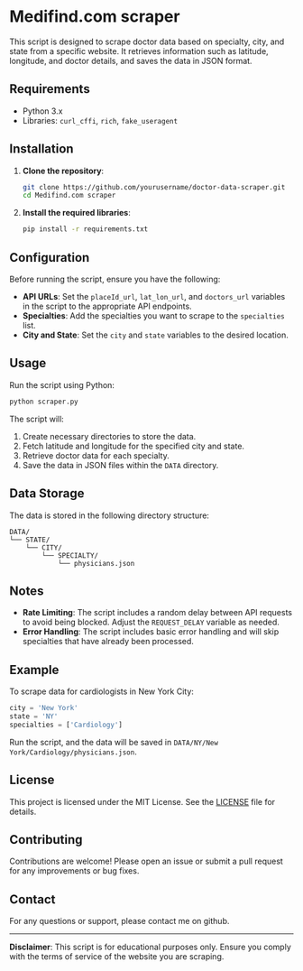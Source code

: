 # Medifind.com scraper

This script is designed to scrape doctor data based on specialty, city, and state from a specific website. It retrieves information such as latitude, longitude, and doctor details, and saves the data in JSON format.

## Requirements

- Python 3.x
- Libraries: `curl_cffi`, `rich`, `fake_useragent`

## Installation
 
1. **Clone the repository**:
   ```bash
   git clone https://github.com/yourusername/doctor-data-scraper.git
   cd Medifind.com scraper
   ```

2. **Install the required libraries**:
   ```bash
   pip install -r requirements.txt
   ```

## Configuration

Before running the script, ensure you have the following:

- **API URLs**: Set the `placeId_url`, `lat_lon_url`, and `doctors_url` variables in the script to the appropriate API endpoints.
- **Specialties**: Add the specialties you want to scrape to the `specialties` list.
- **City and State**: Set the `city` and `state` variables to the desired location.

## Usage

Run the script using Python:

```bash
python scraper.py
```

The script will:

1. Create necessary directories to store the data.
2. Fetch latitude and longitude for the specified city and state.
3. Retrieve doctor data for each specialty.
4. Save the data in JSON files within the `DATA` directory.

## Data Storage

The data is stored in the following directory structure:

```
DATA/
└── STATE/
    └── CITY/
        └── SPECIALTY/
            └── physicians.json
```

## Notes

- **Rate Limiting**: The script includes a random delay between API requests to avoid being blocked. Adjust the `REQUEST_DELAY` variable as needed.
- **Error Handling**: The script includes basic error handling and will skip specialties that have already been processed.

## Example

To scrape data for cardiologists in New York City:

```python
city = 'New York'
state = 'NY'
specialties = ['Cardiology']
```

Run the script, and the data will be saved in `DATA/NY/New York/Cardiology/physicians.json`.

## License

This project is licensed under the MIT License. See the [LICENSE](LICENSE) file for details.

## Contributing

Contributions are welcome! Please open an issue or submit a pull request for any improvements or bug fixes.

## Contact

For any questions or support, please contact me on github.

---

**Disclaimer**: This script is for educational purposes only. Ensure you comply with the terms of service of the website you are scraping.